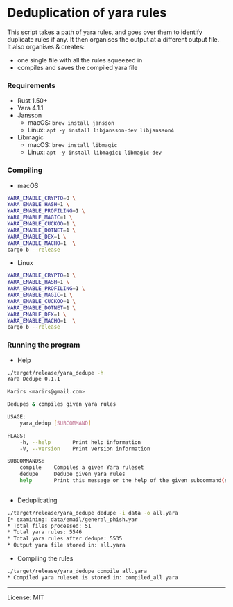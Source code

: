 # Deduplication of yara rules

This script takes a path of yara rules, and goes over them to identify duplicate rules if any. It then organises the output at a different output file.  
It also organises & creates:
- one single file with all the rules squeezed in
- compiles and saves the compiled yara file

### Requirements
- Rust 1.50+
- Yara 4.1.1
- Jansson
  - macOS: `brew install jansson`
  - Linux: `apt -y install libjansson-dev libjansson4`
- Libmagic
  - macOS: `brew install libmagic`
  - Linux: `apt -y install libmagic1 libmagic-dev`

### Compiling
- macOS
```bash
YARA_ENABLE_CRYPTO=0 \
YARA_ENABLE_HASH=1 \
YARA_ENABLE_PROFILING=1 \
YARA_ENABLE_MAGIC=1 \
YARA_ENABLE_CUCKOO=1 \
YARA_ENABLE_DOTNET=1 \
YARA_ENABLE_DEX=1 \
YARA_ENABLE_MACHO=1  \
cargo b --release
```

- Linux
```bash
YARA_ENABLE_CRYPTO=1 \
YARA_ENABLE_HASH=1 \
YARA_ENABLE_PROFILING=1 \
YARA_ENABLE_MAGIC=1 \
YARA_ENABLE_CUCKOO=1 \
YARA_ENABLE_DOTNET=1 \
YARA_ENABLE_DEX=1 \
YARA_ENABLE_MACHO=1  \
cargo b --release
```

### Running the program
- Help
```bash
./target/release/yara_dedupe -h
Yara Dedupe 0.1.1

Marirs <marirs@gmail.com>

Dedupes & compiles given yara rules

USAGE:
    yara_dedup [SUBCOMMAND]

FLAGS:
    -h, --help       Print help information
    -V, --version    Print version information

SUBCOMMANDS:
    compile    Compiles a given Yara ruleset
    dedupe     Dedupe given yara rules
    help       Print this message or the help of the given subcommand(s)
    
```

- Deduplicating
```bash
./target/release/yara_dedupe dedupe -i data -o all.yara
[* examining: data/email/general_phish.yar                                                                         ]
* Total files processed: 51
* Total yara rules: 5546
* Total yara rules after dedupe: 5535
* Output yara file stored in: all.yara

```

- Compiling the rules
```bash
./target/release/yara_dedupe compile all.yara
* Compiled yara ruleset is stored in: compiled_all.yara

```
---
License: MIT
